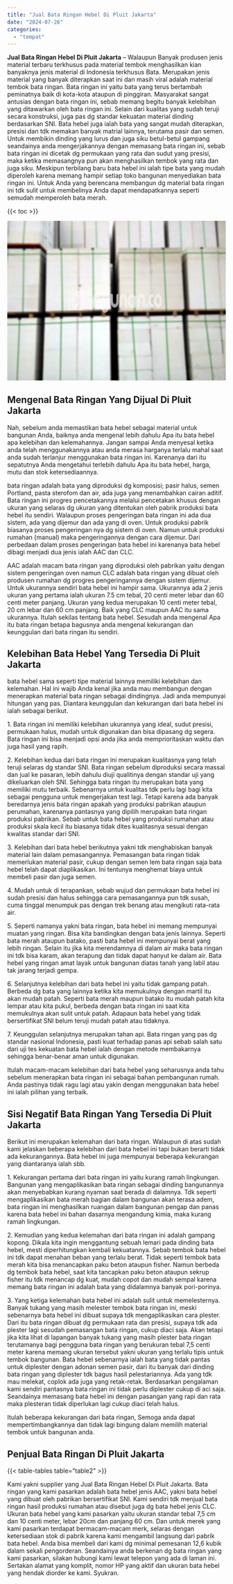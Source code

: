 ```yaml
---
title: "Jual Bata Ringan Hebel Di Pluit Jakarta"
date: "2024-07-26"
categories: 
  - "tempat"
---
```


**Jual Bata Ringan Hebel Di Pluit Jakarta** – Walaupun Banyak produsen jenis material terbaru terkhusus pada material tembok menghasilkan kian banyaknya jenis material di Indonesia terkhusus Bata. Merupakan jenis material yang banyak diterapkan saat ini dan masih viral adalah material tembok bata ringan. Bata ringan ini yaitu bata yang terus bertambah peminatnya baik di kota-kota ataupun di pinggiran. Masyarakat sangat antusias dengan bata ringan ini, sebab memang begitu banyak kelebihan yang ditawarkan oleh bata ringan ini. Selain dari kualitas yang sudah teruji secara konstruksi, juga pas dg standar kekuatan material dinding berdasarkan SNI. Bata hebel juga ialah bata yang sangat mudah diterapkan, presisi dan tdk memakan banyak matrial lainnya, terutama pasir dan semen. Untuk membikin dinding yang lurus dan juga siku betul-betul gampang seandainya anda mengerjakannya dengan memasang bata ringan ini, sebab bata ringan ini dicetak dg permukaan yang rata dan sudut yang presisi, maka ketika memasangnya pun akan menghasilkan tembok yang rata dan juga siku. Meskipun terbilang baru bata hebel ini ialah tipe bata yang mudah diperoleh karena memang hampir setiap toko bangunan menyediakan bata ringan ini. Untuk Anda yang berencana membangun dg material bata ringan ini tdk sulit untuk membelinya Anda dapat mendapatkannya seperti semudah memperoleh bata merah.

{{< toc >}}

![Jual Bata Ringan Hebel Di Pluit Jakarta](/images/jual-hebel-murah-39.png)

## Mengenal Bata Ringan Yang Dijual Di Pluit Jakarta

Nah, sebelum anda memastikan bata hebel sebagai material untuk bangunan Anda, baiknya anda mengenal lebih dahulu Apa itu bata hebel apa kelebihan dan kelemahannya. Jangan sampai Anda menyesal ketika anda telah menggunakannya atau anda merasa harganya terlalu mahal saat anda sudah terlanjur menggunakan bata ringan ini. Karenanya dari itu sepatutnya Anda mengetahui terlebih dahulu Apa itu bata hebel, harga, mutu dan stok ketersediaannya.

bata ringan adalah bata yang diproduksi dg komposisi; pasir halus, semen Portland, pasta sterofom dan air, ada juga yang menambahkan cairan aditif. Bata ringan ini progres pencetakannya melalui pencetakan khusus dengan ukuran yang selaras dg ukuran yang ditentukan oleh pabrik produksi bata hebel itu sendiri. Walaupun proses pengeringan bata ringan ini ada dua sistem, ada yang dijemur dan ada yang di oven. Untuk produksi pabrik biasanya proses pengeringan nya dg sistem di oven. Namun untuk produksi rumahan (manual) maka pengeringannya dengan cara dijemur. Dari perbedaan dalam proses pengeringan bata hebel ini karenanya bata hebel dibagi menjadi dua jenis ialah AAC dan CLC.

AAC adalah macam bata ringan yang diproduksi oleh pabrikan yaitu dengan sistem pengeringan oven namun CLC adalah bata ringan yang dibuat oleh produsen rumahan dg progres pengeringannya dengan sistem dijemur. Untuk ukurannya sendiri bata hebel ini hampir sama. Ukurannya ada 2 jenis ukuran yang pertama ialah ukuran 7.5 cm tebal, 20 centi meter lebar dan 60 centi meter panjang. Ukuran yang kedua merupakan 10 centi meter tebal, 20 cm lebar dan 60 cm panjang. Baik yang CLC maupun AAC itu sama ukurannya. Itulah sekilas tentang bata hebel. Sesudah anda mengenal Apa itu bata ringan betapa bagusnya anda mengenal kekurangan dan keunggulan dari bata ringan itu sendiri.

## Kelebihan Bata Hebel Yang Tersedia Di Pluit Jakarta

bata hebel sama seperti tipe material lainnya memiliki kelebihan dan kelemahan. Hal ini wajib Anda kenal jika anda mau membangun dengan menerapkan material bata ringan sebagai dindingnya. Jadi anda mempunyai hitungan yang pas. Diantara keunggulan dan kekurangan dari bata hebel ini ialah sebagai berikut.

1\. Bata ringan ini memiliki kelebihan ukurannya yang ideal, sudut presisi, permukaan halus, mudah untuk digunakan dan bisa dipasang dg segera. Bata ringan ini bisa menjadi opsi anda jika anda memprioritaskan waktu dan juga hasil yang rapih.

2\. Kelebihan kedua dari bata ringan ini merupakan kualitasnya yang telah teruji selaras dg standar SNI. Bata ringan sebelum diproduksi secara massal dan jual ke pasaran, lebih dahulu diuji qualitinya dengan standar uji yang dikeluarkan oleh SNI. Sehingga bata ringan itu merupakan bata yang memiliki mutu terbaik. Sebenarnya untuk kualitas tdk perlu lagi bagi kita sebagai pengguna untuk mengerjakan test lagi. Tetapi karena ada banyak beredarnya jenis bata ringan apakah yang produksi pabrikan ataupun perumahan, karenanya pantasnya yang dipilih merupakan bata ringan produksi pabrikan. Sebab untuk bata hebel yang produksi rumahan atau produksi skala kecil itu biasanya tidak dites kualitasnya sesuai dengan kwalitas standar dari SNI.

3\. Kelebihan dari bata hebel berikutnya yakni tdk menghabiskan banyak material lain dalam pemasangannya. Pemasangan bata ringan tidak memerlukan material pasir, cukup dengan semen lem bata ringan saja bata hebel telah dapat diaplikasikan. Ini tentunya menghemat biaya untuk membeli pasir dan juga semen.

4\. Mudah untuk di terapankan, sebab wujud dan permukaan bata hebel ini sudah presisi dan halus sehingga cara pemasangannya pun tdk susah, cuma tinggal menumpuk pas dengan trek benang atau mengikuti rata-rata air.

5\. Seperti namanya yakni bata ringan, bata hebel ini memang mempunyai muatan yang ringan. Bisa kita bandingkan dengan bata jenis lainnya. Seperti bata merah ataupun batako, pasti bata hebel ini mempunyai berat yang lebih ringan. Selain itu jika kita merendamnya di dalam air maka bata ringan ini tdk bisa karam, akan terapung dan tidak dapat hanyut ke dalam air. Bata hebel yang ringan amat layak untuk bangunan diatas tanah yang labil atau tak jarang terjadi gempa.

6\. Selanjutnya kelebihan dari bata hebel ini yaitu tidak gampang patah. Berbeda dg bata yang lainnya ketika kita memukulnya dengan martil itu akan mudah patah. Seperti bata merah maupun batako itu mudah patah kita lempar atau kita pukul, berbeda dengan bata ringan ini saat kita memukulnya akan sulit untuk patah. Adapaun bata hebel yang tidak bersertifikat SNI belum teruji mudah patah atau tidaknya.

7\. Keunggulan selanjutnya merupakan tahan api. Bata ringan yang pas dg standar nasional Indonesia, pasti kuat terhadap panas api sebab salah satu dari uji tes kekuatan bata hebel ialah dengan metode membakarnya sehingga benar-benar aman untuk digunakan.

Itulah macam-macam kelebihan dari bata hebel yang seharusnya anda tahu sebelum menerapkan bata ringan ini sebagai bahan pembangunan rumah. Anda pastinya tidak ragu lagi atau yakin dengan menggunakan bata hebel ini ialah pilihan yang terbaik.

## Sisi Negatif Bata Ringan Yang Tersedia Di Pluit Jakarta

Berikut ini merupakan kelemahan dari bata ringan. Walaupun di atas sudah kami jelaskan beberapa kelebihan dari bata hebel ini tapi bukan berarti tidak ada kekurangannya. Bata hebel ini juga mempunyai beberapa kekurangan yang diantaranya ialah sbb.

1\. Kekurangan pertama dari bata ringan ini yaitu kurang ramah lingkungan. Bangunan yang mengaplikasikan bata ringan sebagai dinding bangunannya akan menyebabkan kurang nyaman saat berada di dalamnya. Tdk seperti mengaplikasikan bata merah bagian dalam bangunan akan terasa adem, bata ringan ini menghasilkan ruangan dalam bangunan pengap dan panas karena bata hebel ini bahan dasarnya mengandung kimia, maka kurang ramah lingkungan.

2\. Kemudian yang kedua kelemahan dari bata ringan ini adalah gampang kopong. Dikala kita ingin menggantung sebuah lemari pada dinding bata hebel, mesti diperhitungkan kembali kekuatannya. Sebab tembok bata hebel ini tdk dapat menahan beban yang terlalu berat. Tidak seperti tembok bata merah kita bisa menancapkan paku beton ataupun fisher. Namun berbeda dg tembok bata hebel, saat kita tancapkan paku beton ataupun sekrup fisher itu tdk menancap dg kuat, mudah copot dan mudah sempal karena memang bata ringan ini adalah bata yang didalamnya banyak pori-porinya.

3\. Yang ketiga kelemahan bata hebel ini adalah sulit untuk memelesternya. Banyak tukang yang masih melester tembok bata ringan ini, meski sebenarnya bata hebel ini dibuat supaya tdk mengaplikasikan cara plester. Dari itu bata ringan dibuat dg permukaan rata dan presisi, supaya tdk ada plester lagi sesudah pemasangan bata ringan, cukup diaci saja. Akan tetapi jika kita lihat di lapangan banyak tukang yang masih plester bata ringan terutamanya bagi pengguna bata ringan yang berukuran tebal 7,5 centi meter karena memang ukuran tersebut yakni ukuran yang terlalu tipis untuk tembok bangunan. Bata hebel sebenarnya ialah bata yang tidak pantas untuk diplester dengan adonan semen pasir, dari itu banyak dari dinding bata ringan yang diplester tdk bagus hasil pelestariannya. Ada yang tdk mau melekat, coplok ada juga yang retak-retak. Berdasarkan pengalaman kami sendiri pantasnya bata ringan ini tidak perlu diplester cukup di aci saja. Seandainya memasang bata hebel ini dengan pasangan yang rapi dan rata maka plesteran tidak diperlukan lagi cukup diaci telah halus.

Itulah beberapa kekurangan dari bata ringan, Semoga anda dapat mempertimbangkannya dan tidak lagi bingung dalam memilih material tembok untuk bangunan anda.

## Penjual Bata Ringan Di Pluit Jakarta

{{< table-tables table="table2" >}}

Kami yakni supplier yang Jual Bata Ringan Hebel Di Pluit Jakarta. Bata ringan yang kami pasarkan adalah bata hebel jenis AAC, yakni bata hebel yang dibuat oleh pabrikan bersertifikat SNI. Kami sendiri tdk menjual bata ringan hasil produksi rumahan atau disebut juga dg bata hebel jenis CLC. Ukuran bata hebel yang kami pasarkan yaitu ukuran standar tebal 7,5 cm dan 10 centi meter, lebar 20cm dan panjang 60 cm. Dan untuk merek yang kami pasarkan terdapat bermacam-macam merk, selaras dengan ketersediaan stok di pabrik karena kami mengambil langsung dari pabrik bata hebel. Anda bisa membeli dari kami dg minimal pemesanan 12,6 kubik dalam sekali pengorderan. Seandainya anda berkenan dg bata ringan yang kami pasarkan, silakan hubungi kami lewat telepon yang ada di laman ini. Sertakan alamat yang komplit, nomor HP yang aktif dan ukuran bata hebel yang hendak diorder ke kami. Syukran.
